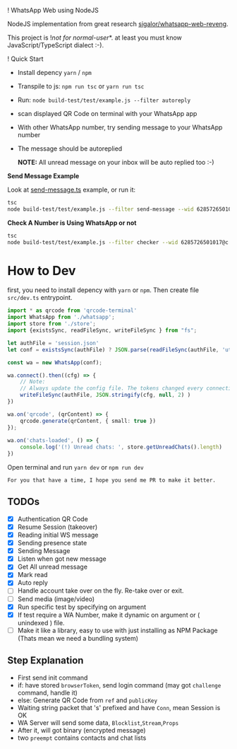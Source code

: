 ! WhatsApp Web using NodeJS

NodeJS implementation from great research [sigalor/whatsapp-web-reveng](https://github.com/sigalor/whatsapp-web-reveng).

This project is !*not for normal-user**. at least you must know JavaScript/TypeScript dialect :-).

 ! Quick Start

- Install depency `yarn` / `npm`
- Transpile to js: `npm run tsc` or `yarn run tsc`
- Run: `node build-test/test/example.js --filter autoreply`
- scan displayed QR Code on terminal with your WhatsApp app
- With other WhatsApp number, try sending message to your WhatsApp number
- The message should be autoreplied

    **NOTE:** All unread message on your inbox will be auto replied too :-)

**Send Message Example**

Look at [send-message.ts](test/example/send-message.ts) example, or run it:
``` bash
tsc
node build-test/test/example.js --filter send-message --wid 6285726501017@c.us --msg "Hello from NodeJS Whatsapp"
```

**Check A Number is Using WhatsApp or not**
``` bash
tsc
node build-test/test/example.js --filter checker --wid 6285726501017@c.us
```

 # How to Dev

first, you need to install depency with `yarn` or `npm`. Then create file `src/dev.ts` entrypoint.

``` ts
import * as qrcode from 'qrcode-terminal'
import WhatsApp from './whatsapp';
import store from './store';
import {existsSync, readFileSync, writeFileSync } from "fs";

let authFile = 'session.json'
let conf = existsSync(authFile) ? JSON.parse(readFileSync(authFile, 'utf8')) : null;

const wa = new WhatsApp(conf);

wa.connect().then((cfg) => {
    // Note:
    // Always update the config file. The tokens changed every connection.
    writeFileSync(authFile, JSON.stringify(cfg, null, 2) )
})

wa.on('qrcode', (qrContent) => {
    qrcode.generate(qrContent, { small: true })
});
 
wa.on('chats-loaded', () => {
    console.log('(!) Unread chats: ', store.getUnreadChats().length)
})

```

Open terminal and run `yarn dev` or `npm run dev`


    For you that have a time, I hope you send me PR to make it better.

## TODOs

- [X] Authentication QR Code
- [X] Resume Session (takeover)
- [X] Reading initial WS message
- [X] Sending presence state
- [X] Sending Message
- [X] Listen when got new message
- [X] Get All unread message
- [X] Mark read
- [X] Auto reply
- [ ] Handle account take over on the fly. Re-take over or exit.
- [ ] Send media (image/video)
- [X] Run specific test by specifying on argument
- [X] If test require a WA Number, make it dynamic on argument or ( unindexed ) file.
- [ ] Make it like a library, easy to use with just installing as NPM Package (Thats mean we need a bundling system)

## Step Explanation
- First send init command
- if: have stored `browserToken`, send login command (may got `challenge` command, handle it)
- else: Generate QR Code from `ref` and `publicKey`
- Waiting string packet that 's' prefixed and have `Conn`, mean Session is OK
- WA Server will send some data, `Blocklist`,`Stream`,`Props`
- After it, will got binary (encrypted message)
- two `preempt` contains contacts and chat lists
 